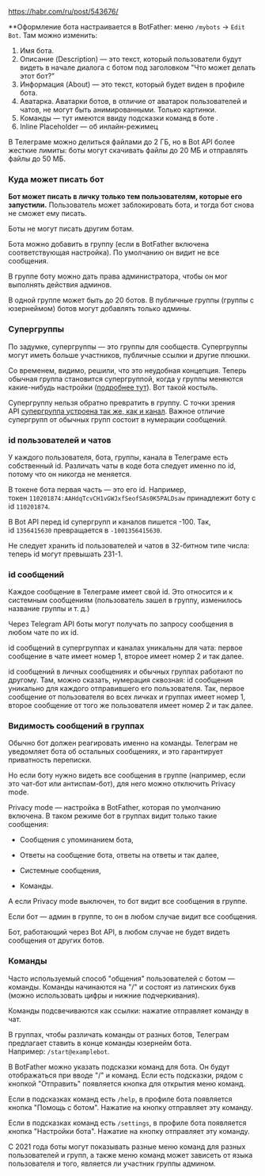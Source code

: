 https://habr.com/ru/post/543676/

**Оформление бота настраивается в BotFather: меню `/mybots` → `Edit Bot`. Там можно изменить:

1.  Имя бота.    
2.  Описание (Description) — это текст, который пользователи будут видеть в начале диалога с ботом под заголовком "Что может делать этот бот?"    
3.  Информация (About) — это текст, который будет виден в профиле бота.    
4.  Аватарка. Аватарки ботов, в отличие от аватарок пользователей и чатов, не могут быть анимированными. Только картинки.
5.  Команды — тут имеются ввиду подсказки команд в боте .    
6.  Inline Placeholder — об инлайн-режимец


В Телеграме можно делиться файлами до 2 ГБ, но в Bot API более жесткие лимиты: боты могут скачивать файлы до 20 МБ и отправлять файлы до 50 МБ.

### Куда может писать бот

**Бот может писать в личку только тем пользователям, которые его запустили.** Пользователь может заблокировать бота, и тогда бот снова не сможет ему писать.

Боты не могут писать другим ботам.

Бота можно добавить в группу (если в BotFather включена соответствующая настройка). По умолчанию он видит не все сообщения.

В группе боту можно дать права администратора, чтобы он мог выполнять действия админов.

В одной группе может быть до 20 ботов. В публичные группы (группы с юзернеймом) ботов могут добавлять только админы.


### Супергруппы
По задумке, супергруппы — это группы для сообществ. Супергруппы могут иметь больше участников, публичные ссылки и другие плюшки.

Со временем, видимо, решили, что это неудобная концепция. Теперь обычная группа становится супергруппой, когда у группы меняются какие-нибудь настройки ([подробнее тут](https://t.me/tginfo/1917)). Вот такой костыль.

Супергруппу нельзя обратно превратить в группу. С точки зрения API [супергруппа устроена так же, как и канал](https://core.telegram.org/api/channel). Важное отличие супергрупп от обычных групп состоит в нумерации сообщений.

### id пользователей и чатов

У каждого пользователя, бота, группы, канала в Телеграме есть собственный id. Различать чаты в коде бота следует именно по id, потому что он никогда не меняется.

В токене бота первая часть — это его id. Например, токен `110201874:AAHdqTcvCH1vGWJxfSeofSAs0K5PALDsaw` принадлежит боту с id `110201874`.

В Bot API перед id супергрупп и каналов пишется -100. Так, id `1356415630` превращается в `-1001356415630`.

Не следует хранить id пользователей и чатов в 32-битном типе числа: теперь id могут превышать 231-1.

### id сообщений

Каждое сообщение в Телеграме имеет свой id. Это относится и к системным сообщениям (пользователь зашел в группу, изменилось название группы и т. д.)

Через Telegram API боты могут получать по запросу сообщения в любом чате по их id.

id сообщений в супергруппах и каналах уникальны для чата: первое сообщение в чате имеет номер 1, второе имеет номер 2 и так далее.

id сообщений в личных сообщениях и обычных группах работают по другому. Там, можно сказать, нумерация сквозная: id сообщения уникально для каждого отправившего его пользователя. Так, первое сообщение от пользователя во всех личках и группах имеет номер 1, второе сообщение от того же пользователя имеет номер 2 и так далее.

### Видимость сообщений в группах

Обычно бот должен реагировать именно на команды. Телеграм не уведомляет бота об остальных сообщениях, и это гарантирует приватность переписки.

Но если боту нужно видеть все сообщения в группе (например, если это чат-бот или антиспам-бот), для него можно отключить Privacy mode.

Privacy mode — настройка в BotFather, которая по умолчанию включена. В таком режиме бот в группах видит только такие сообщения:

-   Сообщения с упоминанием бота,
    
-   Ответы на сообщение бота, ответы на ответы и так далее,
    
-   Системные сообщения,
    
-   Команды.
    

А если Privacy mode выключен, то бот видит все сообщения в группе.

Если бот — админ в группе, то он в любом случае видит все сообщения.

Бот, работающий через Bot API, в любом случае не будет видеть сообщения от других ботов.

### Команды

Часто используемый способ "общения" пользователей с ботом — команды. Команды начинаются на "/" и состоят из латинских букв (можно использовать цифры и нижние подчеркивания).

Команды подсвечиваются как ссылки: нажатие отправляет команду в чат.

В группах, чтобы различать команды от разных ботов, Телеграм предлагает ставить в конце команды юзернейм бота. Например: `/start@examplebot`.

В BotFather можно указать подсказки команд для бота. Он будут отображаться при вводе "/" и команд. Если есть подсказки, рядом с кнопкой "Отправить" появляется кнопка для открытия меню команд.

Если в подсказках команд есть `/help`, в профиле бота появляется кнопка "Помощь с ботом". Нажатие на кнопку отправляет эту команду.

Если в подсказках команд есть `/settings`, в профиле бота появляется кнопка "Настройки бота". Нажатие на кнопку отправляет эту команду.

С 2021 года боты могут показывать разные меню команд для разных пользователей и групп, а также меню команд может зависеть от языка пользователя и того, является ли участник группы админом.